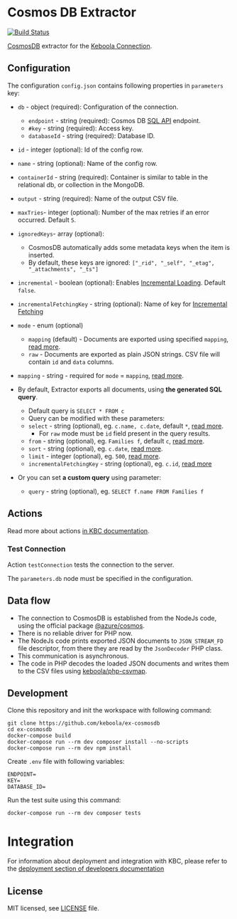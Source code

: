 # Cosmos DB Extractor

[![Build Status](https://travis-ci.com/keboola/ex-cosmosdb.svg?branch=master)](https://travis-ci.com/keboola/my-component)

[CosmosDB](https://azure.microsoft.com/en-us/free/cosmos-db) extractor for the [Keboola Connection](https://www.keboola.com).

## Configuration

The configuration `config.json` contains following properties in `parameters` key: 
- `db` - object (required): Configuration of the connection.
    - `endpoint` - string (required): Cosmos DB [SQL API](https://docs.microsoft.com/en-us/azure/cosmos-db/sql-query-getting-started) endpoint.
    - `#key` - string (required): Access key.
    - `databaseId` - string (required): Database ID.
- `id` - integer (optional): Id of the config row.
- `name` - string (optional): Name of the config row.
- `containerId` - string (required): Container is similar to table in the relational db, or collection in the MongoDB.
- `output` - string (required): Name of the output CSV file.
- `maxTries`- integer (optional): Number of the max retries if an error occurred. Default `5`.
- `ignoredKeys`- array (optional): 
    - CosmosDB automatically adds some metadata keys when the item is inserted.
    - By default, these keys are ignored: `["_rid", "_self", "_etag", "_attachments", "_ts"]`
- `incremental` - boolean (optional): Enables [Incremental Loading](https://help.keboola.com/storage/tables/#incremental-loading). Default `false`.
- `incrementalFetchingKey` - string (optional): Name of key for [Incremental Fetching](https://help.keboola.com/components/extractors/database/#incremental-fetching)
- `mode` - enum (optional)
    - `mapping` (default) - Documents are exported using specified `mapping`, [read more](https://github.com/keboola/php-csvmap).
    - `raw` - Documents are exported as plain JSON strings. CSV file will contain `id` and `data` columns.
- `mapping` - string - required for `mode` = `mapping`, [read more](https://github.com/keboola/php-csvmap).



- By default, Extractor exports all documents, using **the generated SQL query**.
    - Default query is `SELECT * FROM c`     
    - Query can be modified with these parameters:
    - `select` - string (optional), eg. `c.name, c.date`, default `*`, [read more](https://docs.microsoft.com/en-us/azure/cosmos-db/sql-query-select).
       - For `raw` mode must be `id` field present in the query results.
    - `from` - string (optional), eg. `Families f`, default `c`, [read more](https://docs.microsoft.com/en-us/azure/cosmos-db/sql-query-from).
    - `sort` - string (optional), eg. `c.date`, [read more](https://docs.microsoft.com/en-us/azure/cosmos-db/sql-query-order-by).
    - `limit` - integer (optional), eg. `500`, [read more](https://docs.microsoft.com/en-us/azure/cosmos-db/sql-query-offset-limit).
    - `incrementalFetchingKey` - string (optional), eg. `c.id`, [read more](https://help.keboola.com/components/extractors/database/#incremental-fetching)
    
    
- Or you can set **a custom query** using parameter:
    - `query` - string (optional), eg. `SELECT f.name FROM Families f`


## Actions

Read more about actions [in KBC documentation](https://developers.keboola.com/extend/common-interface/actions/).

### Test Connection

Action `testConnection` tests the connection to the server.

The `parameters.db` node must be specified in the configuration.

## Data flow

- The connection to CosmosDB is established from the NodeJs code, using the official package [@azure/cosmos](https://www.npmjs.com/package/@azure/cosmos).
- There is no reliable driver for PHP now.
- The NodeJs code prints exported JSON documents to `JSON_STREAM_FD` file descriptor, from there they are read by the `JsonDecoder` PHP class.
- This communication is asynchronous.
- The code in PHP decodes the loaded JSON documents and writes them to the CSV files using [keboola/php-csvmap](https://github.com/keboola/php-csvmap).

## Development
 
Clone this repository and init the workspace with following command:

```
git clone https://github.com/keboola/ex-cosmosdb
cd ex-cosmosdb
docker-compose build
docker-compose run --rm dev composer install --no-scripts
docker-compose run --rm dev npm install
```

Create `.env` file with following variables:
```env
ENDPOINT=
KEY=
DATABASE_ID=
```


Run the test suite using this command:

```
docker-compose run --rm dev composer tests
```
 
# Integration

For information about deployment and integration with KBC, please refer to the [deployment section of developers documentation](https://developers.keboola.com/extend/component/deployment/) 

## License

MIT licensed, see [LICENSE](./LICENSE) file.
